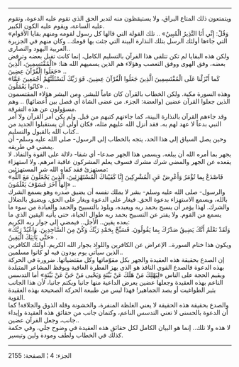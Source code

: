 ------------------------------------------------------------------------

ويتمتعون ذلك المتاع البراق، ولا يستيقظون منه لتدبر الحق الذي تقوم عليه
الدعوة، وتقوم عليه الساعة، ويقوم عليه الكون الكبير.  
«وَقُلْ: إِنِّي أَنَا النَّذِيرُ الْمُبِينُ» .. تلك القولة التي قالها كل رسول لقومه
ومنهم بقايا الأقوام التي جاءها أولئك الرسل بتلك النذارة البينة التي جئت
بها قومك.. وكان منهم في الجزيرة العربية اليهود والنصارى..  
ولكن هذه البقايا لم تكن تتلقى هذا القرآن بالتسليم الكامل، إنما كانت تقبل
بعضه وترفض بعضه، وفق الهوى ووفق التعصب وهؤلاء هم الذين يسميهم الله هنا:
«الْمُقْتَسِمِينَ، الَّذِينَ جَعَلُوا الْقُرْآنَ عِضِينَ» ..  
«كَما أَنْزَلْنا عَلَى الْمُقْتَسِمِينَ الَّذِينَ جَعَلُوا الْقُرْآنَ عِضِينَ. فَوَ رَبِّكَ لَنَسْئَلَنَّهُمْ
أَجْمَعِينَ عَمَّا كانُوا يَعْمَلُونَ» ..  
وهذه السورة مكية. ولكن الخطاب بالقرآن كان عاماً للبشر. ومن البشر هؤلاء
المقتسمون الذين جعلوا القرآن عضين (والعضة: الجزء. من عضى الشاة أي فصل
بين أعضائها) .. وهم مسؤولون عن هذه التفرقة.  
وقد جاءهم القرآن بالنذارة البينة، كما جاءتهم كتبهم من قبل. ولم يكن أمر
القرآن ولا أمر النبي بدعاً لا عهد لهم به. فقد أنزل الله عليهم مثله، فكان
أولى أن يستقبلوا الجديد من كتاب الله بالقبول والتسليم..  
وحين يصل السياق إلى هذا الحد، يتجه بالخطاب إلى الرسول- صلى الله عليه
وسلم- أن يمضي في طريقه.  
يجهر بما أمره الله أن يبلغه. ويسمي هذا الجهر صدعا- أي شقا- دلالة على
القوة والنفاذ. لا يقعده عن الجهر والمضي شرك مشرك فسوف يعلم المشركون
عاقبة امرهم. ولا استهزاء مستهزئ فقد كفاه الله شر المستهزئين:  
«فَاصْدَعْ بِما تُؤْمَرُ وَأَعْرِضْ عَنِ الْمُشْرِكِينَ إِنَّا كَفَيْناكَ الْمُسْتَهْزِئِينَ، الَّذِينَ يَجْعَلُونَ مَعَ
اللَّهِ إِلهاً آخَرَ فَسَوْفَ يَعْلَمُونَ» ..  
والرسول- صلى الله عليه وسلم- بشر لا يملك نفسه أن يضيق صدره وهو يسمع
الشرك بالله، ويسمع الاستهزاء بدعوة الحق. فيغار على الدعوة ويغار على
الحق، ويضيق بالضلال والشرك. لهذا يؤمر أن يسبح بحمد ربه ويعبده، ويلوذ
بالتسبيح والحمد والعبادة من سوء ما يسمع من القوم. ولا يفتر عن التسبيح
بحمد ربه طوال الحياة، حتى يأتيه اليقين الذي ما بعده يقين.. الأجل.. فيمضي
إلى جوار ربه الكريم:  
«وَلَقَدْ نَعْلَمُ أَنَّكَ يَضِيقُ صَدْرُكَ بِما يَقُولُونَ. فَسَبِّحْ بِحَمْدِ رَبِّكَ وَكُنْ مِنَ السَّاجِدِينَ.
وَاعْبُدْ رَبَّكَ حَتَّى يَأْتِيَكَ الْيَقِينُ» .  
ويكون هذا ختام السورة.. الإعراض عن الكافرين واللواذ بجوار الله الكريم.
أولئك الكافرين الذين سيأتي يوم يودون فيه لو كانوا مسلمين..  
إن الصدع بحقيقة هذه العقيدة والجهر بكل مقوّماتها وكل مقتضياتها. ضرورة في
الحركة بهذه الدعوة فالصدع القوي النافذ هو الذي يهز الفطرة الغافية ويوقظ
المشاعر المتبلدة ويقيم الحجة على الناس «لِيَهْلِكَ مَنْ هَلَكَ عَنْ بَيِّنَةٍ وَيَحْيى مَنْ حَيَّ
عَنْ بَيِّنَةٍ» أما التدسس الناعم بهذه العقيدة وجعلها عضين يعرض الداعية منها
جانبا ويكتم جانبا، لأن هذا الجانب يثير الطواغيت أو يصد الجماهير! فهذا
ليس من طبيعة الحركة الصحيحة بهذه العقيدة القوية.  
والصدع بحقيقة هذه الحقيقة لا يعني الغلظة المنفرة، والخشونة وقلة الذوق
والجلافة! كما أن الدعوة بالحسنى لا تعني التدسس الناعم، وكتمان جانب من
حقائق هذه العقيدة وإبداء جانب، وجعل القرآن عضين..  
لا هذه ولا تلك.. إنما هو البيان الكامل لكل حقائق هذه العقيدة في وضوح
جلي، وفي حكمة كذلك في الخطاب ولطف ومودة ولين وتيسير.

------------------------------------------------------------------------

الجزء: 4 ¦ الصفحة: 2155
